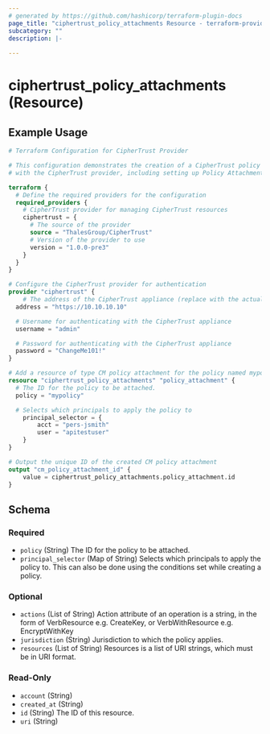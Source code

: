 ```yaml
---
# generated by https://github.com/hashicorp/terraform-plugin-docs
page_title: "ciphertrust_policy_attachments Resource - terraform-provider-ciphertrust"
subcategory: ""
description: |-
  
---
```


# ciphertrust_policy_attachments (Resource)



## Example Usage

```terraform
# Terraform Configuration for CipherTrust Provider

# This configuration demonstrates the creation of a CipherTrust policy attachment resource
# with the CipherTrust provider, including setting up Policy Attachment details.

terraform {
  # Define the required providers for the configuration
  required_providers {
    # CipherTrust provider for managing CipherTrust resources
    ciphertrust = {
      # The source of the provider
      source = "ThalesGroup/CipherTrust"
      # Version of the provider to use
      version = "1.0.0-pre3"
    }
  }
}

# Configure the CipherTrust provider for authentication
provider "ciphertrust" {
	# The address of the CipherTrust appliance (replace with the actual address)
  address = "https://10.10.10.10"

  # Username for authenticating with the CipherTrust appliance
  username = "admin"

  # Password for authenticating with the CipherTrust appliance
  password = "ChangeMe101!"
}

# Add a resource of type CM policy attachment for the policy named mypolicy
resource "ciphertrust_policy_attachments" "policy_attachment" {
  # The ID for the policy to be attached.
  policy = "mypolicy"

  # Selects which principals to apply the policy to
	principal_selector = {
		acct = "pers-jsmith"
		user = "apitestuser"
	}
}

# Output the unique ID of the created CM policy attachment
output "cm_policy_attachment_id" {
	value = ciphertrust_policy_attachments.policy_attachment.id
}
```

<!-- schema generated by tfplugindocs -->
## Schema

### Required

- `policy` (String) The ID for the policy to be attached.
- `principal_selector` (Map of String) Selects which principals to apply the policy to. This can also be done using the conditions set while creating a policy.

### Optional

- `actions` (List of String) Action attribute of an operation is a string, in the form of VerbResource e.g. CreateKey, or VerbWithResource e.g. EncryptWithKey
- `jurisdiction` (String) Jurisdiction to which the policy applies.
- `resources` (List of String) Resources is a list of URI strings, which must be in URI format.

### Read-Only

- `account` (String)
- `created_at` (String)
- `id` (String) The ID of this resource.
- `uri` (String)
